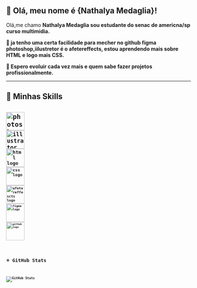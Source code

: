 ## 💜 Olá, meu nome é {Nathalya Medaglia}!
Olá,me chamo <b>Nathalya Medaglia<b>
sou estudante do senac de americna/sp curso multimidia.

🔭 ja tenho uma certa facilidade para mecher no github figma photoshop,iilustretor é o afetereffects,
estou aprendendo mais sobre HTML e logo mais CSS.

💬 Espero evoluir cada vez mais e quem sabe fazer projetos profissionalmente.

---

## 🚀 Minhas Skills

<code><img src="https://skillicons.dev/icons?i=photoshop" height="50" alt="photoshop logo" />
<code><img src="https://skillicons.dev/icons?i=illustrator" height="50" alt="illustrator logo" />
<code><img src="https://skillicons.dev/icons?i=html" height="50" alt="html logo" />
<code><img src="https://skillicons.dev/icons?i=css" height="50" alt="css logo" />
 <code><img src="https://skillicons.dev/icons?i=ae" height="50" alt="afetereffescts logo" />
  <code><img src="https://skillicons.dev/icons?i=figma" height="50" alt="figma logo" />
  <code><img src="https://skillicons.dev/icons?i=github" height="50" alt="github logo" />
---

## ⭐ GitHub Stats

![GitHub Stats](https://github-readme-stats.vercel.app/api?username=nathalyamedalha&show_icons=true&theme=jolly)</code>